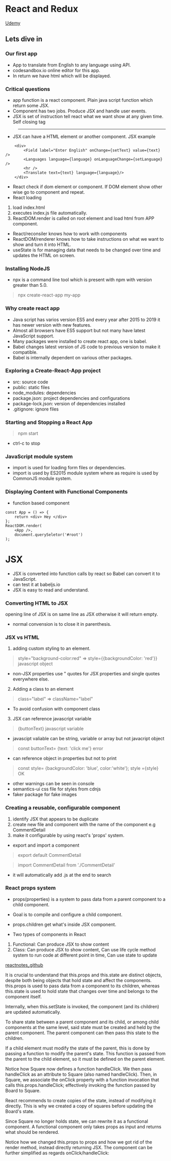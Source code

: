 # React and Redux
[Udemy](https://www.udemy.com/course/react-redux/)

## Lets dive in
### Our first app
* App to translate from English to any language using API.
* codesandbox.io online editor for this app.
* In return we have html which will be displayed.
### Critical questions
* app function is a react component. Plain java script function which return some JSX.
* Component has two jobs. Produce JSX and handle user events.
* JSX is set of instruction tell react what we want show at any given time.
Self closing tag
> <hr />
* JSX can have a HTML element or another component.
JSX example
```
    <div>
        <Field label="Enter English" onChange={setText} value={text} />
        <Languages language={language} onLanguageChange={setLanguage} />
        <hr />
        <Translate text={text} language={language}/>
    </div>
```
* React check if dom element or component. If DOM element show other wise go to component and repeat.
* React loading
1. load index.html
2. executes index.js file automatically. 
3. ReactDOM.render is called on root element and load html from APP component.
* React/reconsiler knows how to work with components 
* ReactDOM/renderer knows how to take instructions on what we want to show and turn it into HTML.
* useState is for managing data that needs to be changed over time and updates the HTML on screen.
### Installing NodeJS
* npx is a command line tool which is present with npm with version greater than 5.0.
> npx create-react-app my-app
### Why create react app
* Java script has varios version ES5 and every year after 2015 to 2019 it has newer version with new features.
* Almost all browsers have ES5 support but not many have latest JavaScript support.
* Many packages were installed to create react app, one is babel.
* Babel changes latest version of JS code to previous version to make it compatible.
* Babel is internally dependent on various other packages.
### Exploring a Create-React-App project
* src: source code
* public: static files
* node_modules: dependencies
* package.json: project dependencies and configurations
* package-lock.json: version of dependencies installed
* .gitignore: ignore files
### Starting and Stopping a React App
> npm start
* ctrl-c to stop
### JavaScript module system
* import is used for loading form files or dependencies.
* import is used by ES2015 module system where as require is used by CommonJS module system.
### Displaying Content with Functional Components
* function based component
```
const App = () => {
	return <div> Hey </div>
};
ReactDOM.render(
	<App />,
	document.querySeletor('#root')
);
```
# JSX
* JSX is converted into function calls by react so Babel can convert it to JavaScript.
* can test it at babeljs.io
* JSX is easy to read and understand.
### Converting HTML to JSX
opening line of JSX is on same line as JSX otherwise it will return empty.
* normal convension is to close it in parenthesis.
### JSX vs HTML
1. adding custom styling to an element.
> style="background-color:red" => style={{backgroundColor: 'red'}} javascript object
* non-JSX properties use " quotes for JSX properties and single quotes everywhere else.
2. Adding a class to an element
> class="label" => className="label"
* To avoid confusion with component class
3. JSX can reference javascript variable
> {buttonText} javascript variable
* javascipt valiable can be string, variable or array but not javacript object
> const buttonText= {text: 'click me'} error
* can reference object in properties but not to print
> const style= {backgroundColor: 'blue', color:'white'};
> style ={style} OK
* other warnings can be seen in console
* semantics-ui css file for styles from cdnjs
* faker package for fake images
### Creating a reusable, configurable component
1. identify JSX that appears to be duplicate
2. create new file and component with the name of the component e.g CommentDetail
3. make it configurable by using react's 'props' system.

* export and import a component
> export default CommentDetail

> import CommentDetail from './CommentDetail'
* it will automatically add .js at the end to search
### React props system
* props(properties) is a system to pass data from a parent component to a child component.
* Goal is to compile and configure a child component.

* props.children get what's inside JSX component.

* Two types of components in React
1. Functional: Can produce JSX to show content
2. Class: Can produce JSX to show content, Can use life cycle method system to run code at different point in time, Can use state to update 



[reactnotes_github](https://github.com/fpereiro/reactnotes)

It is crucial to understand that this.props and this.state are distinct objects, despite both being objects that hold state and affect the components. this.props is used to pass data from a component to its children, whereas this.state is used to hold state that changes over time and belongs to the component itself.

Internally, when this.setState is invoked, the component (and its children) are updated automatically.

To share state between a parent component and its child, or among child components at the same level, said state must be created and held by the parent component. The parent component can then pass this state to the children.

If a child element must modify the state of the parent, this is done by passing a function to modify the parent's state. This function is passed from the parent to the child element, so it must be defined on the parent element.

Notice how Square now defines a function handleClick. We then pass handleClick as an attribute to Square (also named handleClick). Then, in Square, we associate the onClick property with a function invocation that calls this.props.handleClick; effectively invoking the function passed by Board to Square.

React recommends to create copies of the state, instead of modifying it directly. This is why we created a copy of squares before updating the Board's state.

Since Square no longer holds state, we can rewrite it as a functional component. A functional component only takes props as input and returns what should be rendered.

Notice how we changed this.props to props and how we got rid of the render method, instead directly returning JSX. The component can be further simplified as regards onClick/handleClick:


